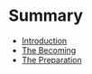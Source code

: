 # Summary

* [Introduction](introduction.md)
* [The Becoming](chapter-001.md)
* [The Preparation](chapter-002.md)
